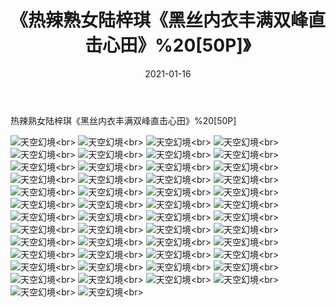 ﻿---
layout: post
title: 《热辣熟女陆梓琪《黑丝内衣丰满双峰直击心田》%20[50P]》
date: 2021-01-16
img: http://photo.orgx.cf/性感/2021/热辣熟女陆梓琪《黑丝内衣丰满双峰直击心田》%20[50P]/000.jpg
tags: [美女,性感,泳衣]
---

热辣熟女陆梓琪《黑丝内衣丰满双峰直击心田》%20[50P]



![天空幻境](http://photo.orgx.cf/性感/2021/热辣熟女陆梓琪《黑丝内衣丰满双峰直击心田》%20[50P]/001.jpg''天空幻境'')<br>
![天空幻境](http://photo.orgx.cf/性感/2021/热辣熟女陆梓琪《黑丝内衣丰满双峰直击心田》%20[50P]/002.jpg''天空幻境'')<br>
![天空幻境](http://photo.orgx.cf/性感/2021/热辣熟女陆梓琪《黑丝内衣丰满双峰直击心田》%20[50P]/003.jpg''天空幻境'')<br>
![天空幻境](http://photo.orgx.cf/性感/2021/热辣熟女陆梓琪《黑丝内衣丰满双峰直击心田》%20[50P]/004.jpg''天空幻境'')<br>
![天空幻境](http://photo.orgx.cf/性感/2021/热辣熟女陆梓琪《黑丝内衣丰满双峰直击心田》%20[50P]/005.jpg''天空幻境'')<br>
![天空幻境](http://photo.orgx.cf/性感/2021/热辣熟女陆梓琪《黑丝内衣丰满双峰直击心田》%20[50P]/006.jpg''天空幻境'')<br>
![天空幻境](http://photo.orgx.cf/性感/2021/热辣熟女陆梓琪《黑丝内衣丰满双峰直击心田》%20[50P]/007.jpg''天空幻境'')<br>
![天空幻境](http://photo.orgx.cf/性感/2021/热辣熟女陆梓琪《黑丝内衣丰满双峰直击心田》%20[50P]/008.jpg''天空幻境'')<br>
![天空幻境](http://photo.orgx.cf/性感/2021/热辣熟女陆梓琪《黑丝内衣丰满双峰直击心田》%20[50P]/009.jpg''天空幻境'')<br>
![天空幻境](http://photo.orgx.cf/性感/2021/热辣熟女陆梓琪《黑丝内衣丰满双峰直击心田》%20[50P]/010.jpg''天空幻境'')<br>
![天空幻境](http://photo.orgx.cf/性感/2021/热辣熟女陆梓琪《黑丝内衣丰满双峰直击心田》%20[50P]/011.jpg''天空幻境'')<br>
![天空幻境](http://photo.orgx.cf/性感/2021/热辣熟女陆梓琪《黑丝内衣丰满双峰直击心田》%20[50P]/012.jpg''天空幻境'')<br>
![天空幻境](http://photo.orgx.cf/性感/2021/热辣熟女陆梓琪《黑丝内衣丰满双峰直击心田》%20[50P]/013.jpg''天空幻境'')<br>
![天空幻境](http://photo.orgx.cf/性感/2021/热辣熟女陆梓琪《黑丝内衣丰满双峰直击心田》%20[50P]/014.jpg''天空幻境'')<br>
![天空幻境](http://photo.orgx.cf/性感/2021/热辣熟女陆梓琪《黑丝内衣丰满双峰直击心田》%20[50P]/015.jpg''天空幻境'')<br>
![天空幻境](http://photo.orgx.cf/性感/2021/热辣熟女陆梓琪《黑丝内衣丰满双峰直击心田》%20[50P]/016.jpg''天空幻境'')<br>
![天空幻境](http://photo.orgx.cf/性感/2021/热辣熟女陆梓琪《黑丝内衣丰满双峰直击心田》%20[50P]/017.jpg''天空幻境'')<br>
![天空幻境](http://photo.orgx.cf/性感/2021/热辣熟女陆梓琪《黑丝内衣丰满双峰直击心田》%20[50P]/018.jpg''天空幻境'')<br>
![天空幻境](http://photo.orgx.cf/性感/2021/热辣熟女陆梓琪《黑丝内衣丰满双峰直击心田》%20[50P]/019.jpg''天空幻境'')<br>
![天空幻境](http://photo.orgx.cf/性感/2021/热辣熟女陆梓琪《黑丝内衣丰满双峰直击心田》%20[50P]/020.jpg''天空幻境'')<br>
![天空幻境](http://photo.orgx.cf/性感/2021/热辣熟女陆梓琪《黑丝内衣丰满双峰直击心田》%20[50P]/021.jpg''天空幻境'')<br>
![天空幻境](http://photo.orgx.cf/性感/2021/热辣熟女陆梓琪《黑丝内衣丰满双峰直击心田》%20[50P]/022.jpg''天空幻境'')<br>
![天空幻境](http://photo.orgx.cf/性感/2021/热辣熟女陆梓琪《黑丝内衣丰满双峰直击心田》%20[50P]/023.jpg''天空幻境'')<br>
![天空幻境](http://photo.orgx.cf/性感/2021/热辣熟女陆梓琪《黑丝内衣丰满双峰直击心田》%20[50P]/024.jpg''天空幻境'')<br>
![天空幻境](http://photo.orgx.cf/性感/2021/热辣熟女陆梓琪《黑丝内衣丰满双峰直击心田》%20[50P]/025.jpg''天空幻境'')<br>
![天空幻境](http://photo.orgx.cf/性感/2021/热辣熟女陆梓琪《黑丝内衣丰满双峰直击心田》%20[50P]/026.jpg''天空幻境'')<br>
![天空幻境](http://photo.orgx.cf/性感/2021/热辣熟女陆梓琪《黑丝内衣丰满双峰直击心田》%20[50P]/027.jpg''天空幻境'')<br>
![天空幻境](http://photo.orgx.cf/性感/2021/热辣熟女陆梓琪《黑丝内衣丰满双峰直击心田》%20[50P]/028.jpg''天空幻境'')<br>
![天空幻境](http://photo.orgx.cf/性感/2021/热辣熟女陆梓琪《黑丝内衣丰满双峰直击心田》%20[50P]/029.jpg''天空幻境'')<br>
![天空幻境](http://photo.orgx.cf/性感/2021/热辣熟女陆梓琪《黑丝内衣丰满双峰直击心田》%20[50P]/030.jpg''天空幻境'')<br>
![天空幻境](http://photo.orgx.cf/性感/2021/热辣熟女陆梓琪《黑丝内衣丰满双峰直击心田》%20[50P]/031.jpg''天空幻境'')<br>
![天空幻境](http://photo.orgx.cf/性感/2021/热辣熟女陆梓琪《黑丝内衣丰满双峰直击心田》%20[50P]/032.jpg''天空幻境'')<br>
![天空幻境](http://photo.orgx.cf/性感/2021/热辣熟女陆梓琪《黑丝内衣丰满双峰直击心田》%20[50P]/033.jpg''天空幻境'')<br>
![天空幻境](http://photo.orgx.cf/性感/2021/热辣熟女陆梓琪《黑丝内衣丰满双峰直击心田》%20[50P]/034.jpg''天空幻境'')<br>
![天空幻境](http://photo.orgx.cf/性感/2021/热辣熟女陆梓琪《黑丝内衣丰满双峰直击心田》%20[50P]/035.jpg''天空幻境'')<br>
![天空幻境](http://photo.orgx.cf/性感/2021/热辣熟女陆梓琪《黑丝内衣丰满双峰直击心田》%20[50P]/036.jpg''天空幻境'')<br>
![天空幻境](http://photo.orgx.cf/性感/2021/热辣熟女陆梓琪《黑丝内衣丰满双峰直击心田》%20[50P]/037.jpg''天空幻境'')<br>
![天空幻境](http://photo.orgx.cf/性感/2021/热辣熟女陆梓琪《黑丝内衣丰满双峰直击心田》%20[50P]/038.jpg''天空幻境'')<br>
![天空幻境](http://photo.orgx.cf/性感/2021/热辣熟女陆梓琪《黑丝内衣丰满双峰直击心田》%20[50P]/039.jpg''天空幻境'')<br>
![天空幻境](http://photo.orgx.cf/性感/2021/热辣熟女陆梓琪《黑丝内衣丰满双峰直击心田》%20[50P]/040.jpg''天空幻境'')<br>
![天空幻境](http://photo.orgx.cf/性感/2021/热辣熟女陆梓琪《黑丝内衣丰满双峰直击心田》%20[50P]/041.jpg''天空幻境'')<br>
![天空幻境](http://photo.orgx.cf/性感/2021/热辣熟女陆梓琪《黑丝内衣丰满双峰直击心田》%20[50P]/042.jpg''天空幻境'')<br>
![天空幻境](http://photo.orgx.cf/性感/2021/热辣熟女陆梓琪《黑丝内衣丰满双峰直击心田》%20[50P]/043.jpg''天空幻境'')<br>
![天空幻境](http://photo.orgx.cf/性感/2021/热辣熟女陆梓琪《黑丝内衣丰满双峰直击心田》%20[50P]/044.jpg''天空幻境'')<br>
![天空幻境](http://photo.orgx.cf/性感/2021/热辣熟女陆梓琪《黑丝内衣丰满双峰直击心田》%20[50P]/045.jpg''天空幻境'')<br>
![天空幻境](http://photo.orgx.cf/性感/2021/热辣熟女陆梓琪《黑丝内衣丰满双峰直击心田》%20[50P]/046.jpg''天空幻境'')<br>
![天空幻境](http://photo.orgx.cf/性感/2021/热辣熟女陆梓琪《黑丝内衣丰满双峰直击心田》%20[50P]/047.jpg''天空幻境'')<br>
![天空幻境](http://photo.orgx.cf/性感/2021/热辣熟女陆梓琪《黑丝内衣丰满双峰直击心田》%20[50P]/048.jpg''天空幻境'')<br>
![天空幻境](http://photo.orgx.cf/性感/2021/热辣熟女陆梓琪《黑丝内衣丰满双峰直击心田》%20[50P]/049.jpg''天空幻境'')<br>
![天空幻境](http://photo.orgx.cf/性感/2021/热辣熟女陆梓琪《黑丝内衣丰满双峰直击心田》%20[50P]/050.jpg''天空幻境'')<br>